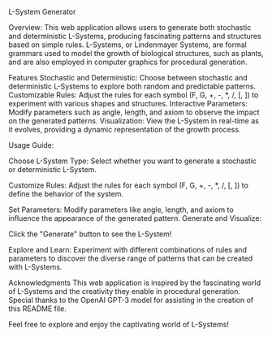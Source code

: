 L-System Generator

Overview:
This web application allows users to generate both stochastic and deterministic L-Systems, producing fascinating patterns and structures based on simple rules. L-Systems, or Lindenmayer Systems, are formal grammars used to model the growth of biological structures, such as plants, and are also employed in computer graphics for procedural generation.

Features
Stochastic and Deterministic: Choose between stochastic and deterministic L-Systems to explore both random and predictable patterns.
Customizable Rules: Adjust the rules for each symbol (F, G, +, -, *, /, [, ]) to experiment with various shapes and structures.
Interactive Parameters: Modify parameters such as angle, length, and axiom to observe the impact on the generated patterns.
Visualization: View the L-System in real-time as it evolves, providing a dynamic representation of the growth process.


Usage Guide:

Choose L-System Type:
Select whether you want to generate a stochastic or deterministic L-System.

Customize Rules:
Adjust the rules for each symbol (F, G, +, -, *, /, [, ]) to define the behavior of the system.

Set Parameters:
Modify parameters like angle, length, and axiom to influence the appearance of the generated pattern.
Generate and Visualize:

Click the "Generate" button to see the L-System!

Explore and Learn:
Experiment with different combinations of rules and parameters to discover the diverse range of patterns that can be created with L-Systems.

Acknowledgments
This web application is inspired by the fascinating world of L-Systems and the creativity they enable in procedural generation. Special thanks to the OpenAI GPT-3 model for assisting in the creation of this README file.

Feel free to explore and enjoy the captivating world of L-Systems!

